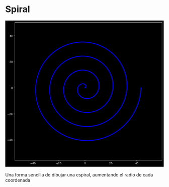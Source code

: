 # Spiral

![alt spiral](spiral.png)

Una forma sencilla de dibujar una espiral, aumentando el radio de cada coordenada